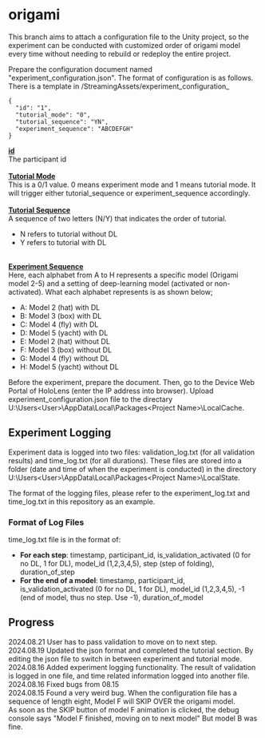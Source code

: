 # origami

This branch aims to attach a configuration file to the Unity project, 
so the experiment can be conducted with customized order of origami model every time without needing to rebuild or redeploy the entire project. 

Prepare the configuration document named "experiment_configuration.json". The format of configuration is as follows. There is a template in /StreamingAssets/experiment_configuration_
```
{
  "id": "1",
  "tutorial_mode": "0",
  "tutorial_sequence": "YN",
  "experiment_sequence": "ABCDEFGH"
}
```
<b><u>id</u></b><br> The participant id <br><br>
<b><u>Tutorial Mode</u></b><br>
This is a 0/1 value. 0 means experiment mode and 1 means tutorial mode. It will trigger either tutorial_sequence or experiment_sequence accordingly.<br><br>
<b><u>Tutorial Sequence</u></b><br>
A sequence of two letters (N/Y) that indicates the order of tutorial.
- N refers to tutorial without DL
- Y refers to tutorial with DL
<br><br>

<b><u>Experiment Sequence</u></b><br>
Here, each alphabet from A to H represents a specific model (Origami model 2-5) and a setting of deep-learning model (activated or non-activated).
What each alphabet represents is as shown below;
- A: Model 2 (hat) with DL
- B: Model 3 (box) with DL
- C: Model 4 (fly) with DL
- D: Model 5 (yacht) with DL
- E: Model 2 (hat) without DL
- F: Model 3 (box) without DL
- G: Model 4 (fly) without DL
- H: Model 5 (yacht) without DL



Before the experiment, prepare the document. Then, go to the Device Web Portal of HoloLens (enter the IP address into browser). Upload experiment_configuration.json file 
to the directary U:\Users\<User>\AppData\Local\Packages\<Project Name>\LocalCache. 

## Experiment Logging
Experiment data is logged into two files: validation_log.txt (for all validation results) and time_log.txt (for all durations).
These files are stored into a folder (date and time of when the experiment is conducted) in the directory U:\Users\<User>\AppData\Local\Packages\<Project Name>\LocalState. 

The format of the logging files, please refer to the experiment_log.txt and time_log.txt in this repository as an example. 

### Format of Log Files
time_log.txt file is in the format of:
- <b>For each step</b>: timestamp, participant_id, is_validation_activated (0 for no DL, 1 for DL), model_id (1,2,3,4,5), step (step of folding), duration_of_step
- <b>For the end of a model</b>: timestamp, participant_id, is_validation_activated (0 for no DL, 1 for DL), model_id (1,2,3,4,5), -1 (end of model, thus no step. Use -1), duration_of_model


## Progress
2024.08.21 User has to pass validation to move on to next step. <br>
2024.08.19 Updated the json format and completed the tutorial section. By editing the json file to switch in between experiment and tutorial mode. <br>
2024.08.16 Added experiment logging functionality. The result of validation is logged in one file, and time related information logged into another file. <br>
2024.08.16 Fixed bugs from 08.15 <br>
2024.08.15 Found a very weird bug. When the configuration file has a sequence of length eight, Model F will SKIP OVER the origami model. <br>
As soon as the SKIP button of model F animation is clicked, the debug console says "Model F finished, moving on to next model"
But model B was fine. 
